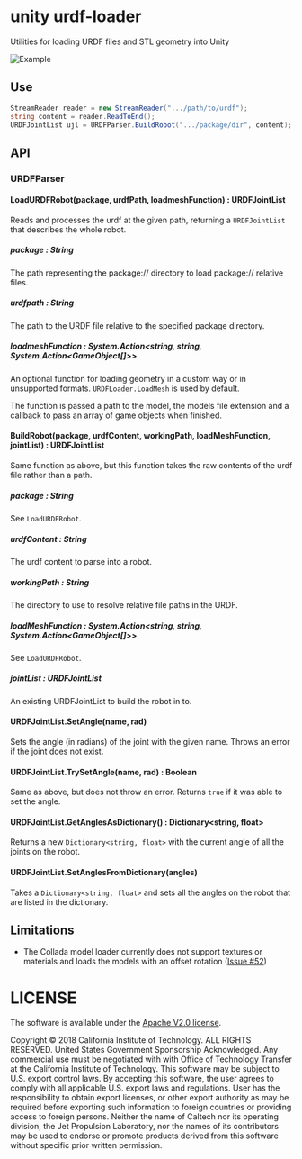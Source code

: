 # unity urdf-loader

Utilities for loading URDF files and STL geometry into Unity

![Example](../docs/unity-example.gif)

## Use
```cs
StreamReader reader = new StreamReader(".../path/to/urdf");
string content = reader.ReadToEnd();
URDFJointList ujl = URDFParser.BuildRobot(".../package/dir", content);
```

## API
### URDFParser
#### LoadURDFRobot(package, urdfPath, loadmeshFunction) : URDFJointList
Reads and processes the urdf at the given path, returning a `URDFJointList` that describes the whole robot.

##### package : String
The path representing the package:// directory to load package:// relative files.

##### urdfpath : String
The path to the URDF file relative to the specified package directory.

##### loadmeshFunction : System.Action<string, string, System.Action<GameObject[]>>
An optional function for loading geometry in a custom way or in unsupported formats. `URDFLoader.LoadMesh` is used by default.

The function is passed a path to the model, the models file extension and a callback to pass an array of game objects when finished.

#### BuildRobot(package, urdfContent, workingPath, loadMeshFunction, jointList) : URDFJointList
Same function as above, but this function takes the raw contents of the urdf file rather than a path.

##### package : String

See `LoadURDFRobot`.

##### urdfContent : String

The urdf content to parse into a robot.

##### workingPath : String

The directory to use to resolve relative file paths in the URDF.

##### loadMeshFunction : System.Action<string, string, System.Action<GameObject[]>>

See `LoadURDFRobot`.

##### jointList : URDFJointList

An existing URDFJointList to build the robot in to.

#### URDFJointList.SetAngle(name, rad)
Sets the angle (in radians) of the joint with the given name. Throws an error if the joint does not exist.

#### URDFJointList.TrySetAngle(name, rad) : Boolean
Same as above, but does not throw an error. Returns `true` if it was able to set the angle.

#### URDFJointList.GetAnglesAsDictionary() : Dictionary<string, float>
Returns a new `Dictionary<string, float>` with the current angle of all the joints on the robot.

#### URDFJointList.SetAnglesFromDictionary(angles)
Takes a `Dictionary<string, float>` and sets all the angles on the robot that are listed in the dictionary.

## Limitations
- The Collada model loader currently does not support textures or materials and loads the models with an offset rotation ([Issue #52](https://github.com/gkjohnson/urdf-loaders/issues/52))

# LICENSE

The software is available under the [Apache V2.0 license](../LICENSE.txt).

Copyright © 2018 California Institute of Technology. ALL RIGHTS
RESERVED. United States Government Sponsorship Acknowledged. Any
commercial use must be negotiated with with Office of Technology
Transfer at the California Institute of Technology. This software may
be subject to U.S. export control laws. By accepting this software,
the user agrees to comply with all applicable U.S. export laws and
regulations. User has the responsibility to obtain export licenses,
or other export authority as may be required before exporting such
information to foreign countries or providing access to foreign
persons. Neither the name of Caltech nor its operating division, the
Jet Propulsion Laboratory, nor the names of its contributors may be
used to endorse or promote products derived from this software
without specific prior written permission.

